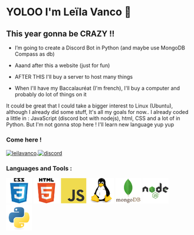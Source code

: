 # YOLOO I'm Leïla Vanco 🤠
## This year gonna be CRAZY !!

- I’m going to create a Discord Bot in Python (and maybe use MongoDB Compass as db)

- Aaand after this a website (just for fun)

- AFTER THIS I'll buy a server to host many things

- When I'll have my Baccalauréat (I'm french), I'll buy a computer and probably do lot of things on it

It could be great that I could take a bigger interest to Linux (Ubuntu), although I already did some stuff, It's all my goals for now.. I already coded a little in : JavaScript (discord bot with nodejs), html, CSS and a lot of in Python. But I'm not gonna stop here ! I'll learn new language yup yup

<h3 align="left">Come here !</h3>
<p align="left">
<a href="https://twitter.com/leilavanco" target="blank"><img align="center" src="https://fr.freepik.com/vecteurs-libre/nouvelle-conception-icone-x-du-logo-twitter-2023_57642948.htm#fromView=keyword&page=1&position=6&uuid=8ee7575a-a32d-400b-933e-eb7c897634fc" alt="leilavanco" height="60" width="70"/> </a>
<a href="https://discord.gg/quwJ2czg" target="blank"><img align="center" src="https://www.svgrepo.com/show/353655/discord-icon.svg" alt="discord" height="60" width="70" /></a>
</p>

<h3 align="left">Languages and Tools :</h3>
<p align="left"> <img src="https://raw.githubusercontent.com/devicons/devicon/master/icons/css3/css3-original-wordmark.svg" alt="css3" width="70" height="70"/> <img src="https://raw.githubusercontent.com/devicons/devicon/master/icons/html5/html5-original-wordmark.svg" alt="html5" width="70" height="70"/> <img src="https://raw.githubusercontent.com/devicons/devicon/master/icons/javascript/javascript-original.svg" alt="javascript" width="70" height="70"/> <img src="https://raw.githubusercontent.com/devicons/devicon/master/icons/linux/linux-original.svg" alt="linux" width="70" height="70"/> <img src="https://raw.githubusercontent.com/devicons/devicon/master/icons/mongodb/mongodb-original-wordmark.svg" alt="mongodb" width="70" height="70"/> <img src="https://raw.githubusercontent.com/devicons/devicon/master/icons/nodejs/nodejs-original-wordmark.svg" alt="nodejs" width="70" height="70"/> <img src="https://raw.githubusercontent.com/devicons/devicon/master/icons/python/python-original.svg" alt="python" width="70" height="70"/> </p>

<!--
**LeilaVanco/LeilaVanco** is a ✨ _special_ ✨ repository because its `README.md` (this file) appears on your GitHub profile.
-->

